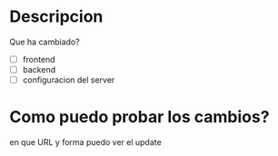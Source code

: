 # Descripcion
Que ha cambiado?

- [ ] frontend
- [ ] backend
- [ ] configuracion del server

# Como puedo probar los cambios?
en que URL y forma puedo ver el update
